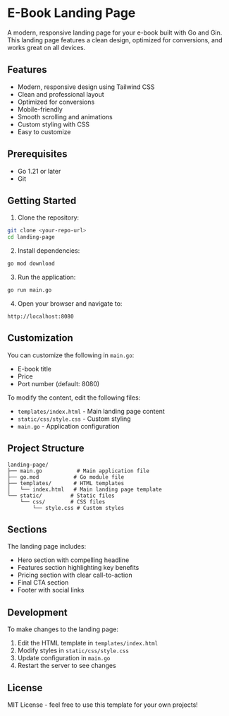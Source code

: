 # E-Book Landing Page

A modern, responsive landing page for your e-book built with Go and Gin. This landing page features a clean design, optimized for conversions, and works great on all devices.

## Features

- Modern, responsive design using Tailwind CSS
- Clean and professional layout
- Optimized for conversions
- Mobile-friendly
- Smooth scrolling and animations
- Custom styling with CSS
- Easy to customize

## Prerequisites

- Go 1.21 or later
- Git

## Getting Started

1. Clone the repository:
```bash
git clone <your-repo-url>
cd landing-page
```

2. Install dependencies:
```bash
go mod download
```

3. Run the application:
```bash
go run main.go
```

4. Open your browser and navigate to:
```
http://localhost:8080
```

## Customization

You can customize the following in `main.go`:
- E-book title
- Price
- Port number (default: 8080)

To modify the content, edit the following files:
- `templates/index.html` - Main landing page content
- `static/css/style.css` - Custom styling
- `main.go` - Application configuration

## Project Structure

```
landing-page/
├── main.go           # Main application file
├── go.mod           # Go module file
├── templates/       # HTML templates
│   └── index.html   # Main landing page template
└── static/         # Static files
    └── css/        # CSS files
        └── style.css # Custom styles
```

## Sections

The landing page includes:
- Hero section with compelling headline
- Features section highlighting key benefits
- Pricing section with clear call-to-action
- Final CTA section
- Footer with social links

## Development

To make changes to the landing page:
1. Edit the HTML template in `templates/index.html`
2. Modify styles in `static/css/style.css`
3. Update configuration in `main.go`
4. Restart the server to see changes

## License

MIT License - feel free to use this template for your own projects!